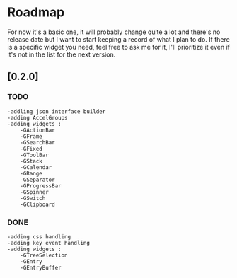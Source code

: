 # Roadmap
For now it's a basic one, it will probably change quite a lot and there's no release date but I want to start keeping a record of what I plan to do.
If there is a specific widget you need, feel free to ask me for it, I'll prioritize it even if it's not in the list for the next version.

## [0.2.0]
### TODO
	-addling json interface builder
	-adding AccelGroups
	-adding widgets :
		-GActionBar
		-GFrame
		-GSearchBar
		-GFixed
		-GToolBar
		-GStack
		-GCalendar
		-GRange
		-GSeparator
		-GProgressBar
		-GSpinner
		-GSwitch
		-GClipboard

### DONE
	-adding css handling
	-adding key event handling
	-adding widgets :
		-GTreeSelection
		-GEntry
		-GEntryBuffer
